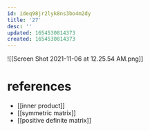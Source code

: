 ```yaml
---
id: ideq98jr2lyk8ns3bo4m2dy
title: '27'
desc: ''
updated: 1654530814373
created: 1654530814373
---
```

![[Screen Shot 2021-11-06 at 12.25.54 AM.png]]
# references
- [[inner product]]
- [[symmetric matrix]]
- [[positive definite matrix]]
